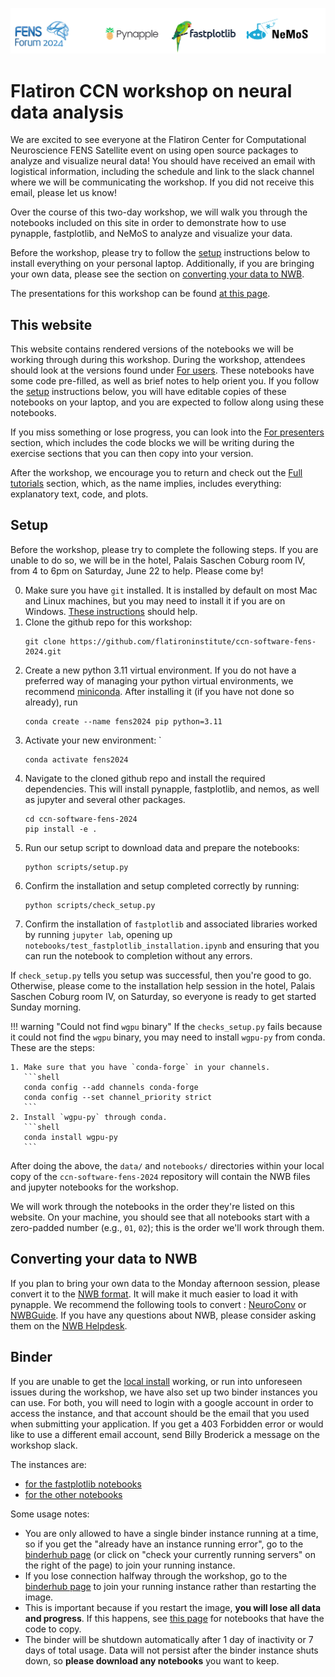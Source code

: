 ![image](assets/banner.jpg)

# Flatiron CCN workshop on neural data analysis

We are excited to see everyone at the Flatiron Center for Computational Neuroscience FENS Satellite event on using open source packages to analyze and visualize neural data! You should have received an email with logistical information, including the schedule and link to the slack channel where we will be communicating the workshop. If you did not receive this email, please let us know!

Over the course of this two-day workshop, we will walk you through the notebooks included on this site in order to demonstrate how to use pynapple, fastplotlib, and NeMoS to analyze and visualize your data.

Before the workshop, please try to follow the [setup](#setup) instructions below to install everything on your personal laptop. Additionally, if you are bringing your own data, please see the section on [converting your data to NWB](#converting-your-data-to-nwb).

The presentations for this workshop can be found [at this page](https://neurorse.flatironinstitute.org/workshops/fens-2024).

## This website

This website contains rendered versions of the notebooks we will be working through during this workshop. During the workshop, attendees should look at the versions found under [For users](generated/for_users). These notebooks have some code pre-filled, as well as brief notes to help orient you. If you follow the [setup](#setup) instructions below, you will have editable copies of these notebooks on your laptop, and you are expected to follow along using these notebooks.

If you miss something or lose progress, you can look into the [For presenters](generated/just_code) section, which includes the code blocks we will be writing during the exercise sections that you can then copy into your version.

After the workshop, we encourage you to return and check out the [Full tutorials](generated/gallery) section, which, as the name implies, includes everything: explanatory text, code, and plots.

## Setup

Before the workshop, please try to complete the following steps. If you are unable to do so, we will be in the hotel, Palais Saschen Coburg room IV, from 4 to 6pm on Saturday, June 22 to help. Please come by!

0. Make sure you have `git` installed. It is installed by default on most Mac and Linux machines, but you may need to install it if you are on Windows. [These instructions](https://github.com/git-guides/install-git) should help.
1. Clone the github repo for this workshop:
   ```shell
   git clone https://github.com/flatironinstitute/ccn-software-fens-2024.git
   ```
2. Create a new python 3.11 virtual environment. If you do not have a preferred way of managing your python virtual environments, we recommend [miniconda](https://docs.anaconda.com/free/miniconda/). After installing it (if you have not done so already), run 
    ```shell
    conda create --name fens2024 pip python=3.11
    ```
3. Activate your new environment: `
    ```shell
    conda activate fens2024
    ```
4. Navigate to the cloned github repo and install the required dependencies. This will install pynapple, fastplotlib, and nemos, as well as jupyter and several other packages.
    ```shell
    cd ccn-software-fens-2024
    pip install -e .
    ```
5. Run our setup script to download data and prepare the notebooks:
    ```shell
    python scripts/setup.py
    ```
6. Confirm the installation and setup completed correctly by running:
    ```shell
    python scripts/check_setup.py
    ```
7. Confirm the installation of `fastplotlib` and associated libraries worked by running `jupyter lab`, opening up `notebooks/test_fastplotlib_installation.ipynb` and ensuring that you can run the notebook to completion without any errors.


If `check_setup.py` tells you setup was successful, then you're good to go. Otherwise, please come to the installation help session in the hotel, Palais Saschen Coburg room IV, on Saturday, so everyone is ready to get started Sunday morning.

!!! warning "Could not find `wgpu` binary"
    If the `checks_setup.py` fails because it could not find the `wgpu` binary, you may need to install `wgpu-py`
     from conda. These are the steps:

    1. Make sure that you have `conda-forge` in your channels.
       ```shell
       conda config --add channels conda-forge
       conda config --set channel_priority strict
       ```
    2. Install `wgpu-py` through conda.
       ```shell
       conda install wgpu-py
       ```

After doing the above, the `data/` and `notebooks/` directories within your local copy of the `ccn-software-fens-2024` repository will contain the NWB files and jupyter notebooks for the workshop.

We will work through the notebooks in the order they're listed on this website. On your machine, you should see that all notebooks start with a zero-padded number (e.g., `01`, `02`); this is the order we'll work through them.

## Converting your data to NWB

If you plan to bring your own data to the Monday afternoon session, please convert it to the [NWB format](https://pynwb.readthedocs.io/). It will make it much easier to load it with pynapple. We recommend the following tools to convert : [NeuroConv](https://neuroconv.readthedocs.io/en/main/) or [NWBGuide](https://nwb-guide.readthedocs.io/en/latest/). If you have any questions about NWB, please consider asking them on the [NWB Helpdesk](https://github.com/NeurodataWithoutBorders/helpdesk/discussions).

## Binder

If you are unable to get the [local install](#setup) working, or run into unforeseen issues during the workshop, we have also set up two binder instances you can use. For both, you will need to login with a google account in order to access the instance, and that account should be the email that you used when submitting your application. If you get a 403 Forbidden error or would like to use a different email account, send Billy Broderick a message on the workshop slack.

The instances are:

- [for the fastplotlib notebooks](https://binder.flatironinstitute.org/~kkolar/fpl)
- [for the other notebooks](https://binder.flatironinstitute.org/~wbroderick/fens2024)

Some usage notes:

- You are only allowed to have a single binder instance running at a time, so if you get the "already have an instance running error", go to the [binderhub page](https://binder.flatironinstitute.org/hub/hub/home) (or click on "check your currently running servers" on the right of the page) to join your running instance.
- If you lose connection halfway through the workshop, go to the [binderhub page](https://binder.flatironinstitute.org/hub/hub/home) to join your running instance rather than restarting the image.
- This is important because if you restart the image, **you will lose all data and progress**. If this happens, see [this page](https://flatironinstitute.github.io/ccn-software-fens-2024/generated/just_code/) for notebooks that have the code to copy.
- The binder will be shutdown automatically after 1 day of inactivity or 7 days of total usage. Data will not persist after the binder instance shuts down, so **please download any notebooks** you want to keep.
